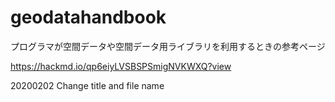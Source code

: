 # geodatahandbook
プログラマが空間データや空間データ用ライブラリを利用するときの参考ページ


https://hackmd.io/qp6eiyLVSBSPSmigNVKWXQ?view


20200202  Change title and file name
